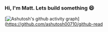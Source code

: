 ### Hi, I'm Matt. Lets build something 😄



[![Ashutosh's github activity graph](https://github-readme-activity-graph.vercel.app/graph?username=mrccodes)](https://github.com/ashutosh00710/github-read
